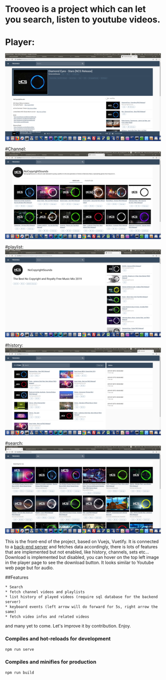 # Trooveo is a project which can let you search, listen to youtube videos.
# Player:
![](screenshots/player.png)


#Channel:
![](screenshots/channel.png)


#playlist:
![](screenshots/playlist.png)


#history:
![](screenshots/history.png)


#search:
![](screenshots/search.png)

This is the front-end of the project, based on Vuejs, Vuetify.
It is connected to a [back-end server](https://github.com/joek85/YouMusic/tree/master) and fetches data accordingly, there is lots of features that are implemented but not enabled, like history, channels, sets etc...
Download is implemented but disabled, you can hover on the top left image in the player page to see the download button.
It looks similar to Youtube web page but for audio.

##Features
```
* Search
* fetch channel videos and playlists
* list history of played videos (require sql database for the backend server)
* keyboard events (left arrow will do forward for 5s, right arrow the same)
* fetch video infos and related videos
```
and many yet to come.
Let's improve it by contribution.
Enjoy.

### Compiles and hot-reloads for development
```
npm run serve
```

### Compiles and minifies for production
```
npm run build
```
